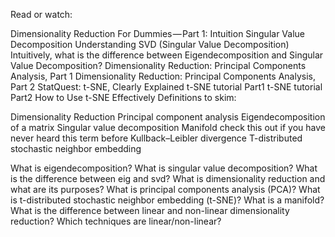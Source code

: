 Read or watch:

Dimensionality Reduction For Dummies — Part 1: Intuition
Singular Value Decomposition
Understanding SVD (Singular Value Decomposition)
Intuitively, what is the difference between Eigendecomposition and Singular Value Decomposition?
Dimensionality Reduction: Principal Components Analysis, Part 1
Dimensionality Reduction: Principal Components Analysis, Part 2
StatQuest: t-SNE, Clearly Explained
t-SNE tutorial Part1
t-SNE tutorial Part2
How to Use t-SNE Effectively
Definitions to skim:

Dimensionality Reduction
Principal component analysis
Eigendecomposition of a matrix
Singular value decomposition
Manifold check this out if you have never heard this term before
Kullback–Leibler divergence
T-distributed stochastic neighbor embedding


What is eigendecomposition?
What is singular value decomposition?
What is the difference between eig and svd?
What is dimensionality reduction and what are its purposes?
What is principal components analysis (PCA)?
What is t-distributed stochastic neighbor embedding (t-SNE)?
What is a manifold?
What is the difference between linear and non-linear dimensionality reduction?
Which techniques are linear/non-linear?
